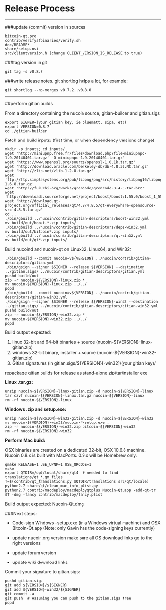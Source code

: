 Release Process
====================

* * *

###update (commit) version in sources


	bitcoin-qt.pro
	contrib/verifysfbinaries/verify.sh
	doc/README*
	share/setup.nsi
	src/clientversion.h (change CLIENT_VERSION_IS_RELEASE to true)

###tag version in git

	git tag -s v0.8.7

###write release notes. git shortlog helps a lot, for example:

	git shortlog --no-merges v0.7.2..v0.8.0

* * *

##perform gitian builds

 From a directory containing the nucoin source, gitian-builder and gitian.sigs
  
	export SIGNER=(your gitian key, ie bluematt, sipa, etc)
	export VERSION=0.8.7
	cd ./gitian-builder

 Fetch and build inputs: (first time, or when dependency versions change)

	mkdir -p inputs; cd inputs/
	wget 'http://miniupnp.free.fr/files/download.php?file=miniupnpc-1.9.20140401.tar.gz' -O miniupnpc-1.9.20140401.tar.gz'
	wget 'https://www.openssl.org/source/openssl-1.0.1k.tar.gz'
	wget 'http://download.oracle.com/berkeley-db/db-4.8.30.NC.tar.gz'
	wget 'http://zlib.net/zlib-1.2.8.tar.gz'
	wget 'ftp://ftp.simplesystems.org/pub/libpng/png/src/history/libpng16/libpng-1.6.8.tar.gz'
	wget 'http://fukuchi.org/works/qrencode/qrencode-3.4.3.tar.bz2'
	wget 'http://downloads.sourceforge.net/project/boost/boost/1.55.0/boost_1_55_0.tar.bz2'
	wget 'http://download.qt-project.org/official_releases/qt/4.8/4.8.5/qt-everywhere-opensource-src-4.8.5.tar.gz'
	cd ..
	./bin/gbuild ../nucoin/contrib/gitian-descriptors/boost-win32.yml
	mv build/out/boost-*.zip inputs/
	./bin/gbuild ../nucoin/contrib/gitian-descriptors/deps-win32.yml
	mv build/out/bitcoin*.zip inputs/
	./bin/gbuild ../nucoin/contrib/gitian-descriptors/qt-win32.yml
	mv build/out/qt*.zip inputs/

 Build nucoind and nucoin-qt on Linux32, Linux64, and Win32:
  
	./bin/gbuild --commit nucoin=v${VERSION} ../nucoin/contrib/gitian-descriptors/gitian.yml
	./bin/gsign --signer $SIGNER --release ${VERSION} --destination ../gitian.sigs/ ../nucoin/contrib/gitian-descriptors/gitian.yml
	pushd build/out
	zip -r nucoin-${VERSION}-linux.zip *
	mv nucoin-${VERSION}-linux.zip ../../
	popd
	./bin/gbuild --commit nucoin=v${VERSION} ../nucoin/contrib/gitian-descriptors/gitian-win32.yml
	./bin/gsign --signer $SIGNER --release ${VERSION}-win32 --destination ../gitian.sigs/ ../nucoin/contrib/gitian-descriptors/gitian-win32.yml
	pushd build/out
	zip -r nucoin-${VERSION}-win32.zip *
	mv nucoin-${VERSION}-win32.zip ../../
	popd

  Build output expected:

  1. linux 32-bit and 64-bit binaries + source (nucoin-${VERSION}-linux-gitian.zip)
  2. windows 32-bit binary, installer + source (nucoin-${VERSION}-win32-gitian.zip)
  3. Gitian signatures (in gitian.sigs/${VERSION}[-win32]/(your gitian key)/

repackage gitian builds for release as stand-alone zip/tar/installer exe

**Linux .tar.gz:**

	unzip nucoin-${VERSION}-linux-gitian.zip -d nucoin-${VERSION}-linux
	tar czvf nucoin-${VERSION}-linux.tar.gz nucoin-${VERSION}-linux
	rm -rf nucoin-${VERSION}-linux

**Windows .zip and setup.exe:**

	unzip nucoin-${VERSION}-win32-gitian.zip -d nucoin-${VERSION}-win32
	mv nucoin-${VERSION}-win32/nucoin-*-setup.exe .
	zip -r nucoin-${VERSION}-win32.zip bitcoin-${VERSION}-win32
	rm -rf nucoin-${VERSION}-win32

**Perform Mac build:**

  OSX binaries are created on a dedicated 32-bit, OSX 10.6.8 machine.
  Nucoin 0.8.x is built with MacPorts.  0.9.x will be Homebrew only.

	qmake RELEASE=1 USE_UPNP=1 USE_QRCODE=1
	make
	export QTDIR=/opt/local/share/qt4  # needed to find translations/qt_*.qm files
	T=$(contrib/qt_translations.py $QTDIR/translations src/qt/locale)
	python2.7 share/qt/clean_mac_info_plist.py
	python2.7 contrib/macdeploy/macdeployqtplus Nucoin-Qt.app -add-qt-tr $T -dmg -fancy contrib/macdeploy/fancy.plist

 Build output expected: Nucoin-Qt.dmg

###Next steps:

* Code-sign Windows -setup.exe (in a Windows virtual machine) and
  OSX Bitcoin-Qt.app (Note: only Gavin has the code-signing keys currently)

* update nucoin.org version
  make sure all OS download links go to the right versions

* update forum version

* update wiki download links

Commit your signature to gitian.sigs:

	pushd gitian.sigs
	git add ${VERSION}/${SIGNER}
	git add ${VERSION}-win32/${SIGNER}
	git commit -a
	git push  # Assuming you can push to the gitian.sigs tree
	popd

